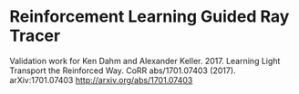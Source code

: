 # Reinforcement Learning Guided Ray Tracer

Validation work for Ken Dahm and Alexander Keller. 2017. Learning Light Transport the Reinforced Way. CoRR abs/1701.07403 (2017). arXiv:1701.07403 http://arxiv.org/abs/1701.07403
